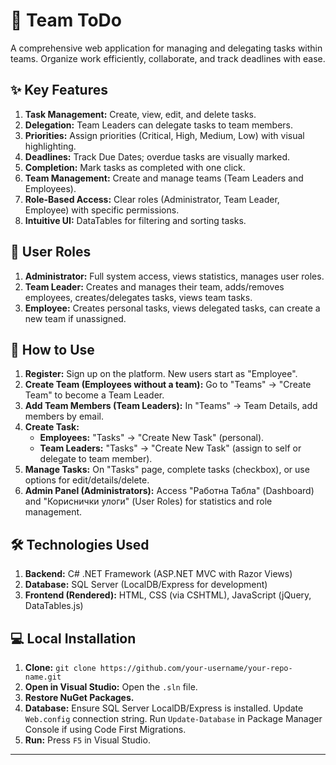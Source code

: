 # 🚀 Team ToDo

A comprehensive web application for managing and delegating tasks within teams. Organize work efficiently, collaborate, and track deadlines with ease.

## ✨ Key Features

1.  **Task Management:** Create, view, edit, and delete tasks.
2.  **Delegation:** Team Leaders can delegate tasks to team members.
3.  **Priorities:** Assign priorities (Critical, High, Medium, Low) with visual highlighting.
4.  **Deadlines:** Track Due Dates; overdue tasks are visually marked.
5.  **Completion:** Mark tasks as completed with one click.
6.  **Team Management:** Create and manage teams (Team Leaders and Employees).
7.  **Role-Based Access:** Clear roles (Administrator, Team Leader, Employee) with specific permissions.
8.  **Intuitive UI:** DataTables for filtering and sorting tasks.

## 👥 User Roles

1.  **Administrator:** Full system access, views statistics, manages user roles.
2.  **Team Leader:** Creates and manages their team, adds/removes employees, creates/delegates tasks, views team tasks.
3.  **Employee:** Creates personal tasks, views delegated tasks, can create a new team if unassigned.

## 🚀 How to Use

1.  **Register:** Sign up on the platform. New users start as "Employee".
2.  **Create Team (Employees without a team):** Go to "Teams" -> "Create Team" to become a Team Leader.
3.  **Add Team Members (Team Leaders):** In "Teams" -> Team Details, add members by email.
4.  **Create Task:**
    * **Employees:** "Tasks" -> "Create New Task" (personal).
    * **Team Leaders:** "Tasks" -> "Create New Task" (assign to self or delegate to team member).
5.  **Manage Tasks:** On "Tasks" page, complete tasks (checkbox), or use options for edit/details/delete.
6.  **Admin Panel (Administrators):** Access "Работна Табла" (Dashboard) and "Кориснички улоги" (User Roles) for statistics and role management.

## 🛠️ Technologies Used

1.  **Backend:** C# .NET Framework (ASP.NET MVC with Razor Views)
2.  **Database:** SQL Server (LocalDB/Express for development)
3.  **Frontend (Rendered):** HTML, CSS (via CSHTML), JavaScript (jQuery, DataTables.js)

## 💻 Local Installation

1.  **Clone:** `git clone https://github.com/your-username/your-repo-name.git`
2.  **Open in Visual Studio:** Open the `.sln` file.
3.  **Restore NuGet Packages.**
4.  **Database:** Ensure SQL Server LocalDB/Express is installed. Update `Web.config` connection string. Run `Update-Database` in Package Manager Console if using Code First Migrations.
5.  **Run:** Press `F5` in Visual Studio.

---

